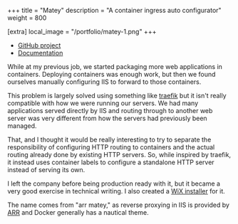 +++
title = "Matey"
description = "A container ingress auto configurator"
weight = 800

[extra]
local_image = "/portfolio/matey-1.png"
+++

- [GitHub project](https://github.com/getmatey/Matey)
- [Documentation](https://getmatey.github.io/)

While at my previous job, we started packaging more web applications in containers. Deploying containers was enough work, but then we found ourselves manually configuring IIS to forward to those containers.

This problem is largely solved using something like [traefik](https://doc.traefik.io/traefik/) but it isn't really compatible with how we were running our servers. We had many applications served directly by IIS and routing through to another web server was very different from how the servers had previously been managed.

That, and I thought it would be really interesting to try to separate the responsibility of configuring HTTP routing to containers and the actual routing already done by existing HTTP servers. So, while inspired by traefik, it instead uses container labels to configure a standalone HTTP server instead of serving its own.

I left the company before being production ready with it, but it became a very good exercise in technical writing. I also created a [WiX installer](https://github.com/getmatey/Matey/tree/master/Matey.Setup) for it.

The name comes from "arr matey," as reverse proxying in IIS is provided by [ARR](https://www.iis.net/downloads/microsoft/application-request-routing) and Docker generally has a nautical theme.
